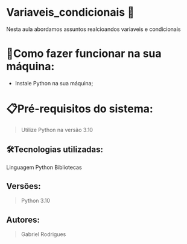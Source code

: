 # Variaveis_condicionais 🚀
Nesta aula abordamos assuntos realcioandos variaveis e condicionais

# 🔌Como fazer funcionar na sua máquina:

- Instale Python na sua máquina;

# 📋Pré-requisitos do sistema:

> Utilize Python na versão 3.10

## 🛠️Tecnologias utilizadas:

Linguagem Python
Bibliotecas

## Versões:

> Python 3.10

## Autores:

> Gabriel Rodrigues
